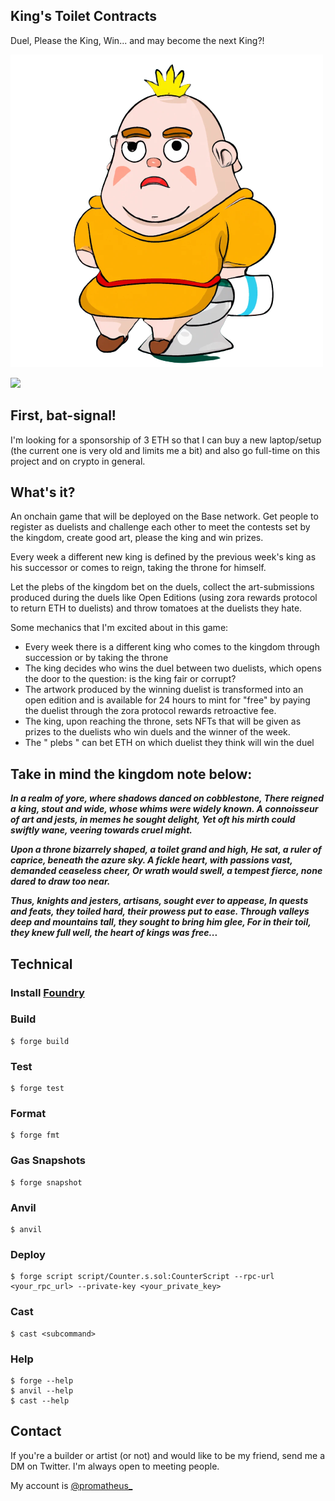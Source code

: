 ## King's Toilet Contracts

Duel, Please the King, Win... and may become the next King?!

![alt text](https://github.com/math77/kings-toilet/blob/main/assets/the-king.png?raw=true)


[![](https://img.shields.io/badge/Incubated_by-100.builders-9146ff?logo=gamejolt&logoColor=white&labelColor=464646&style=for-the-badge)](https://app.100.builders/directory)

## First, bat-signal!

I'm looking for a sponsorship of 3 ETH so that I can buy a new laptop/setup (the current one is very old and limits me a bit) and also go full-time on this project and on crypto in general.


## What's it?

An onchain game that will be deployed on the Base network. Get people to register as duelists and challenge each other to meet the contests set by the kingdom, create good art, please the king and win prizes.

Every week a different new king is defined by the previous week's king as his successor or comes to reign, taking the throne for himself.

Let the plebs of the kingdom bet on the duels, collect the art-submissions produced during the duels like Open Editions (using zora rewards protocol to return ETH to duelists) and throw tomatoes at the duelists they hate.

Some mechanics that I'm excited about in this game:

- Every week there is a different king who comes to the kingdom through succession or by taking the throne
- The king decides who wins the duel between two duelists, which opens the door to the question: is the king fair or corrupt?
- The artwork produced by the winning duelist is transformed into an open edition and is available for 24 hours to mint for "free" by paying the duelist through the zora protocol rewards retroactive fee.
- The king, upon reaching the throne, sets NFTs that will be given as prizes to the duelists who win duels and the winner of the week.
- The " plebs " can bet ETH on which duelist they think will win the duel


## Take in mind the kingdom note below:

***In a realm of yore, where shadows danced on cobblestone,
There reigned a king, stout and wide, whose whims were widely known.
A connoisseur of art and jests, in memes he sought delight,
Yet oft his mirth could swiftly wane, veering towards cruel might.***

***Upon a throne bizarrely shaped, a toilet grand and high,
He sat, a ruler of caprice, beneath the azure sky.
A fickle heart, with passions vast, demanded ceaseless cheer,
Or wrath would swell, a tempest fierce, none dared to draw too near.***

***Thus, knights and jesters, artisans, sought ever to appease,
In quests and feats, they toiled hard, their prowess put to ease.
Through valleys deep and mountains tall, they sought to bring him glee,
For in their toil, they knew full well, the heart of kings was free...***


## Technical

### Install [Foundry](https://book.getfoundry.sh/getting-started/installation)

### Build

```shell
$ forge build
```

### Test

```shell
$ forge test
```

### Format

```shell
$ forge fmt
```

### Gas Snapshots

```shell
$ forge snapshot
```

### Anvil

```shell
$ anvil
```

### Deploy

```shell
$ forge script script/Counter.s.sol:CounterScript --rpc-url <your_rpc_url> --private-key <your_private_key>
```

### Cast

```shell
$ cast <subcommand>
```

### Help

```shell
$ forge --help
$ anvil --help
$ cast --help
```

## Contact

If you're a builder or artist (or not) and would like to be my friend, send me a DM on Twitter. I'm always open to meeting people.

My account is [@promatheus_](https://twitter.com/promatheus_)